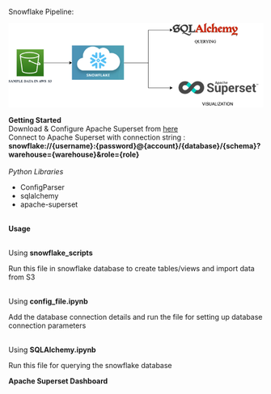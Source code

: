 Snowflake Pipeline:<br/>

![](images/flow.png)



**Getting Started**<br/>
Download & Configure Apache Superset from [here](https://superset.apache.org/docs/installation/installing-superset-from-scratch)<br/>
Connect to Apache Superset with connection string :<br/>
              **snowflake://{username}:{password}@{account}/{database}/{schema}?warehouse={warehouse}&role={role}**<br/><br/>
*Python Libraries*<br/>
- ConfigParser<br/>
- sqlalchemy<br/>
- apache-superset<br/><br/>

**Usage**<br/><br/>

Using **snowflake_scripts**<br/>

Run this file in snowflake database to create tables/views and import data from S3 <br/><br/>

Using **config_file.ipynb** <br/>

Add the database connection details and run the file for setting up database connection parameters<br/><br/>

Using **SQLAlchemy.ipynb**<br/>

Run this file for querying the snowflake database<br/>

**Apache Superset Dashboard**












